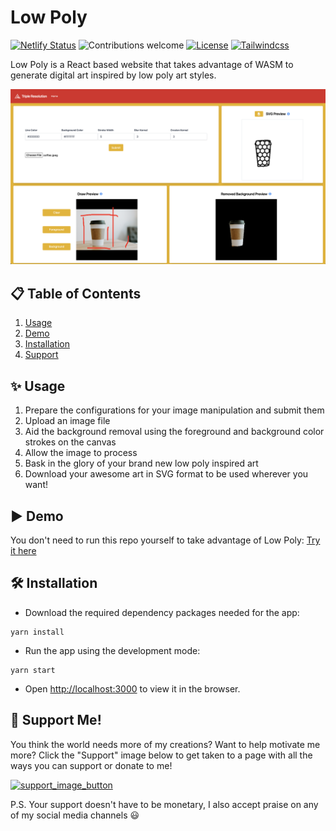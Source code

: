 # Low Poly 

[![Netlify Status](https://api.netlify.com/api/v1/badges/2db16f75-0702-4942-8c48-01bf1acc9d8b/deploy-status)](https://app.netlify.com/sites/low-poly/deploys)
![Contributions welcome](https://img.shields.io/badge/contributions-welcome-orange.svg)
[![License](https://img.shields.io/badge/license-MIT-blue.svg)](https://opensource.org/licenses/MIT)
[![Tailwindcss](https://img.shields.io/badge/Tailwindcss-CSS--Framework-%2338B2AC?logo=tailwindcss)](https://tailwindcss.com)

Low Poly is a React based website that takes advantage of WASM to generate digital art inspired by low poly art styles.

![Low Poly snapshot](public/readme/website_snapshot.png)

## 📋 Table of Contents
1. [Usage](#Usage)
2. [Demo](#Demo)
3. [Installation](#Installation)
4. [Support](#Support)

## ✨ Usage
1. Prepare the configurations for your image manipulation and submit them
2. Upload an image file
3. Aid the background removal using the foreground and background color strokes on the canvas
4. Allow the image to process
5. Bask in the glory of your brand new low poly inspired art
6. Download your awesome art in SVG format to be used wherever you want!

## ▶️ Demo
You don't need to run this repo yourself to take advantage of Low Poly: [Try it here](https://lowpoly.tripleresolution.com/)
## 🛠️ Installation
- Download the required dependency packages needed for the app:
```
yarn install
```

- Run the app using the development mode:
```
yarn start
```
- Open [http://localhost:3000](http://localhost:3000) to view it in the browser.
## 🤑 Support Me!
You think the world needs more of my creations? Want to help motivate me more? Click the "Support" image below to get taken to a page with all the ways you can support or donate to me!

[<img width="160" alt="support_image_button" src="https://user-images.githubusercontent.com/22779812/197946915-1d1ecf16-6c2a-439b-ae1e-e9cebca50d0b.png">](https://technickel.dev/support)

P.S. Your support doesn't have to be monetary, I also accept praise on any of my social media channels 😃
